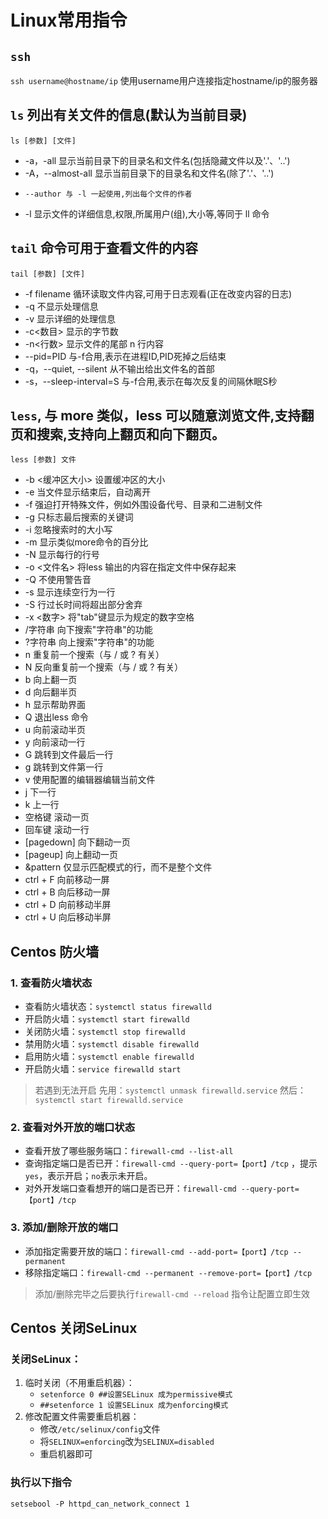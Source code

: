 # Linux常用指令

## **`ssh`**

`ssh username@hostname/ip`  使用username用户连接指定hostname/ip的服务器



## **`ls` 列出有关文件的信息(默认为当前目录)**
`ls [参数] [文件]`

 - -a，-all 显示当前目录下的目录名和文件名(包括隐藏文件以及'.'、'..')  
 - -A，--almost-all 显示当前目录下的目录名和文件名(除了'.'、'..')  
 -     --author 与 -l 一起使用,列出每个文件的作者  
 - -l 显示文件的详细信息,权限,所属用户(组),大小等,等同于 ll 命令  



## **`tail` 命令可用于查看文件的内容**
 `tail [参数] [文件] `

 - -f filename 循环读取文件内容,可用于日志观看(正在改变内容的日志)
 - -q 不显示处理信息
 -  -v 显示详细的处理信息
 - -c<数目> 显示的字节数
 -  -n<行数> 显示文件的尾部 n 行内容
 -  --pid=PID 与-f合用,表示在进程ID,PID死掉之后结束
 -  -q，--quiet, --silent 从不输出给出文件名的首部
 -  -s，--sleep-interval=S 与-f合用,表示在每次反复的间隔休眠S秒



## **`less`**, 与 more 类似，less 可以随意浏览文件,支持翻页和搜索,支持向上翻页和向下翻页。
  `less [参数] 文件 `
  
-  -b <缓冲区大小> 设置缓冲区的大小
-  -e 当文件显示结束后，自动离开
-  -f 强迫打开特殊文件，例如外围设备代号、目录和二进制文件
-  -g 只标志最后搜索的关键词
-  -i 忽略搜索时的大小写
-  -m 显示类似more命令的百分比
-  -N 显示每行的行号
-  -o <文件名> 将less 输出的内容在指定文件中保存起来
-  -Q 不使用警告音
-  -s 显示连续空行为一行
-  -S 行过长时间将超出部分舍弃
-  -x <数字> 将"tab"键显示为规定的数字空格
-  /字符串 向下搜索"字符串"的功能
-  ?字符串 向上搜索"字符串"的功能
-  n 重复前一个搜索（与 / 或 ? 有关）
-  N 反向重复前一个搜索（与 / 或 ? 有关）
-  b 向上翻一页
-  d 向后翻半页
-  h 显示帮助界面
-  Q 退出less 命令
-  u 向前滚动半页
-  y 向前滚动一行
-  G 跳转到文件最后一行
-  g 跳转到文件第一行
-  v 使用配置的编辑器编辑当前文件
-  j 下一行
-  k 上一行
-  空格键 滚动一页
-  回车键 滚动一行
-  [pagedown] 向下翻动一页
-  [pageup] 向上翻动一页
-  &pattern 仅显示匹配模式的行，而不是整个文件
-  ctrl + F 向前移动一屏
-  ctrl + B 向后移动一屏
-  ctrl + D 向前移动半屏
-  ctrl + U 向后移动半屏


## **Centos 防火墙**
### 1. 查看防火墙状态
- 查看防火墙状态：`systemctl status firewalld`
- 开启防火墙：`systemctl start firewalld`
- 关闭防火墙：`systemctl stop firewalld`
- 禁用防火墙：`systemctl disable firewalld`
- 启用防火墙：`systemctl enable firewalld`
- 开启防火墙：`service firewalld start` 

> 若遇到无法开启
先用：`systemctl unmask firewalld.service`
然后：`systemctl start firewalld.service`

### 2. 查看对外开放的端口状态
- 查看开放了哪些服务端口：`firewall-cmd --list-all`
- 查询指定端口是否已开：`firewall-cmd --query-port=【port】/tcp` ，提示 `yes`，表示开启；`no`表示未开启。
- 对外开发端口查看想开的端口是否已开：`firewall-cmd --query-port=【port】/tcp`

### 3. 添加/删除开放的端口
- 添加指定需要开放的端口：`firewall-cmd --add-port=【port】/tcp --permanent`
- 移除指定端口：`firewall-cmd --permanent --remove-port=【port】/tcp`  

> 添加/删除完毕之后要执行`firewall-cmd --reload` 指令让配置立即生效


## **Centos 关闭SeLinux**
### 关闭SeLinux：
1. 临时关闭（不用重启机器）：
      - `setenforce 0 ##设置SELinux 成为permissive模式`
      - `##setenforce 1 设置SELinux 成为enforcing模式`
2. 修改配置文件需要重启机器：
    - 修改`/etc/selinux/config`文件
    - 将`SELINUX=enforcing`改为`SELINUX=disabled`
    - 重启机器即可

### 执行以下指令
`setsebool -P httpd_can_network_connect 1`

